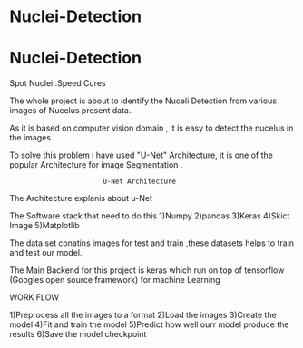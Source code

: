 # Nuclei-Detection

# Nuclei-Detection

Spot Nuclei .Speed Cures

The whole project is about to identify the Nuceli Detection from various images of Nucelus present data..

As it is based on computer vision domain , it is easy to detect the nucelus in the images.

To solve this problem i have used "U-Net" Architecture, it is one of the popular Architecture for image Segmentation .








                           U-Net Architecture




The Architecture explanis about u-Net


The Software stack that need to do this
1)Numpy
2)pandas
3)Keras
4)Skict Image
5)Matplotlib



The data set conatins images for test and train ,these datasets helps to train and test our model.

The Main Backend for this project is keras which run on top of tensorflow (Googles open source framework) for machine Learning 

WORK FLOW

1)Preprocess all the images to a format
2)Load the images
3)Create the model
4)Fit and train the model
5)Predict how well ourr model produce the results
6)Save the model checkpoint
